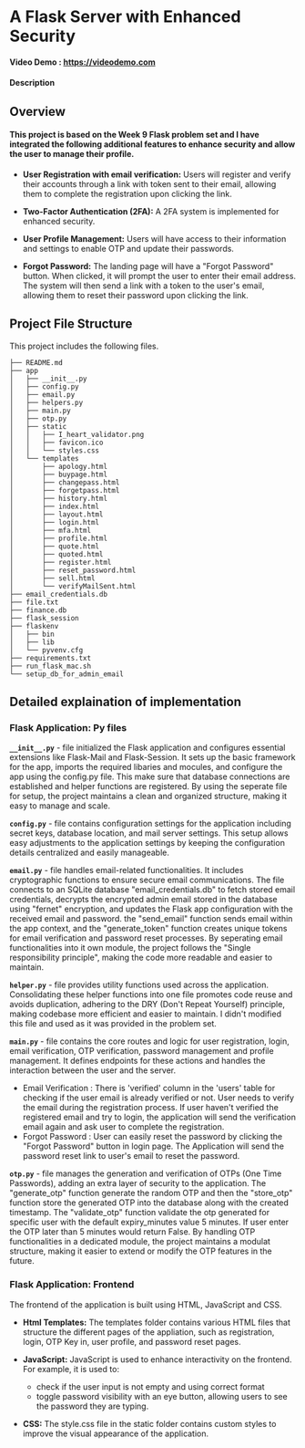 # A Flask Server with Enhanced Security
#### Video Demo : <https://videodemo.com>
#### Description

## Overview
#### This project is based on the Week 9 Flask problem set and I have integrated the following additional features to enhance security and allow the user to manage their profile.
+ **User Registration with email verification:**
 Users will register and verify their accounts through a link with token sent to their email, allowing them to complete the registration upon clicking the link.

+ **Two-Factor Authentication (2FA):** A 2FA system is implemented for enhanced security.

+ **User Profile Management:** 
Users will have access to their information and settings to enable OTP and update their passwords.

+ **Forgot Password:**
The landing page will have a "Forgot Password" button. When clicked, it will prompt the user to enter their email address. The system will then send a link with a token to the user's email, allowing them to reset their password upon clicking the link.

## Project File Structure
This project includes the following files.

```
├── README.md
├── app
│   ├── __init__.py
│   ├── config.py
│   ├── email.py
│   ├── helpers.py
│   ├── main.py
│   ├── otp.py
│   ├── static
│   │   ├── I_heart_validator.png
│   │   ├── favicon.ico
│   │   └── styles.css
│   └── templates
│       ├── apology.html
│       ├── buypage.html
│       ├── changepass.html
│       ├── forgetpass.html
│       ├── history.html
│       ├── index.html
│       ├── layout.html
│       ├── login.html
│       ├── mfa.html
│       ├── profile.html
│       ├── quote.html
│       ├── quoted.html
│       ├── register.html
│       ├── reset_password.html
│       ├── sell.html
│       └── verifyMailSent.html
├── email_credentials.db
├── file.txt
├── finance.db
├── flask_session
├── flaskenv
│   ├── bin
│   ├── lib
│   └── pyvenv.cfg
├── requirements.txt
├── run_flask_mac.sh
└── setup_db_for_admin_email
````
## Detailed explaination of implementation

### Flask Application: Py files

**`__init__.py`** - file initialized the Flask application and configures essential extensions like Flask-Mail and Flask-Session. It sets up the basic framework for the app, imports the required libaries and mocules, and configure the app using the config.py file. This make sure that database connections are established and helper functions are registered. By using the seperate file for setup, the project maintains a clean and organized structure, making it easy to manage and scale. 

**`config.py`** - file contains configuration settings for the application including secret keys, database location, and mail server settings. This setup allows easy adjustments to the application settings by keeping the configuration details centralized and easily manageable.

**`email.py`** - file handles email-related functionalities. It includes cryptographic functions to ensure secure email communications. The file connects to an SQLite database "email_credentials.db" to fetch stored email credentials, decrypts the encrypted admin email stored in the database using "fernet" encryption, and updates the Flask app configuration with the received email and password. the "send_email" function sends email within the app context, and the "generate_token" function creates unique tokens for email verification and password reset processes. By seperating email functionalities into it own module, the project follows the "Single responsibility principle", making the code more readable and easier to maintain.

**`helper.py`** - file provides utility functions used across the application. Consolidating these helper functions into one file promotes code reuse and avoids duplication, adhering to the DRY (Don't Repeat Yourself) principle, making codebase more efficient and easier to maintain. I didn't modified this file and used as it was provided in the problem set. 

**`main.py`** - file contains the core routes and logic for user registration, login, email verification, OTP verification, password management and profile management. It defines endpoints for these actions and handles the interaction between the user and the server.
+ Email Verification : There is 'verified' column in the 'users' table for checking if the user email is already verified or not. User needs to verify the email during the registration process. If user haven't verified the registered email and try to login, the application will send the verification email again and ask user to complete the registration.
+ Forgot Password : User can easily reset the password by clicking the "Forgot Password" button in login page. The Application will send the password reset link to user's email to reset the password.

**`otp.py`** - file manages the generation and verification of OTPs (One Time Passwords), adding an extra layer of security to the application. The "generate_otp" function generate the random OTP and then the "store_otp" function store the generated OTP into the database along with the created timestamp. The "validate_otp" function validate the otp generated for specific user with the default expiry_minutes value 5 minutes. If user enter the OTP later than 5 minutes would return False. By handling OTP functionalities in a dedicated module, the project maintains a modulat structure, making it easier to extend or modify the OTP features in the future.

### Flask Application: Frontend

The frontend of the application is built using HTML, JavaScript and CSS.

+ **Html Templates:**
The templates folder contains various HTML files that structure the different pages of the appliation, such as registration, login, OTP Key in, user profile, and password reset pages.

+ **JavaScript:**
JavaScript is used to enhance interactivity on the frontend. For example, it is used to:
    + check if the user input is not empty and using correct format
    + toggle password visibility with an eye button, allowing users to see the password they are typing. 

+ **CSS:**
The style.css file in the static folder contains custom styles to improve the visual appearance of the application.



